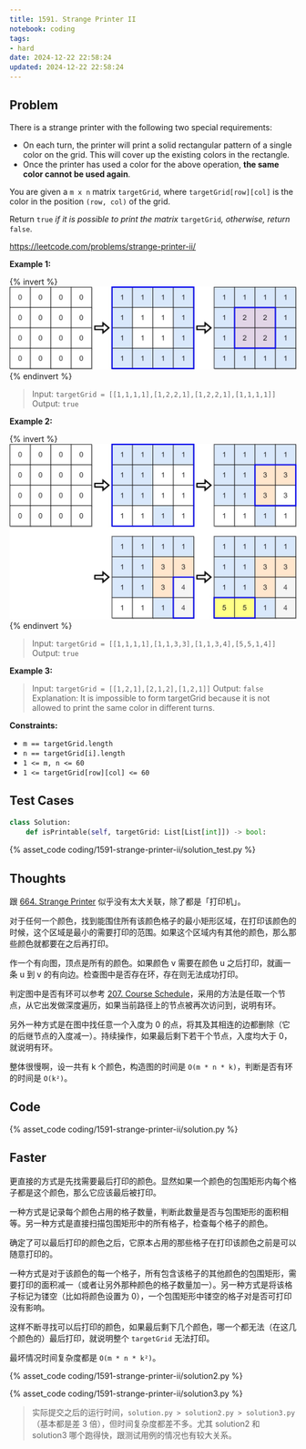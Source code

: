```yaml
---
title: 1591. Strange Printer II
notebook: coding
tags:
- hard
date: 2024-12-22 22:58:24
updated: 2024-12-22 22:58:24
---
```

## Problem

There is a strange printer with the following two special requirements:

- On each turn, the printer will print a solid rectangular pattern of a single color on the grid. This will cover up the existing colors in the rectangle.
- Once the printer has used a color for the above operation, **the same color cannot be used again**.

You are given a `m x n` matrix `targetGrid`, where `targetGrid[row][col]` is the color in the position `(row, col)` of the grid.

Return `true` _if it is possible to print the matrix_ `targetGrid`_,_ _otherwise, return_ `false`.

<https://leetcode.com/problems/strange-printer-ii/>

**Example 1:**

{% invert %}
![case1](1591-strange-printer-ii/case1.png)
{% endinvert %}

> Input: `targetGrid = [[1,1,1,1],[1,2,2,1],[1,2,2,1],[1,1,1,1]]`
> Output: `true`

**Example 2:**

{% invert %}
![case2](1591-strange-printer-ii/case2.png)
{% endinvert %}

> Input: `targetGrid = [[1,1,1,1],[1,1,3,3],[1,1,3,4],[5,5,1,4]]`
> Output: `true`

**Example 3:**

> Input: `targetGrid = [[1,2,1],[2,1,2],[1,2,1]]`
> Output: `false`
> Explanation: It is impossible to form targetGrid because it is not allowed to print the same color in different turns.

**Constraints:**

- `m == targetGrid.length`
- `n == targetGrid[i].length`
- `1 <= m, n <= 60`
- `1 <= targetGrid[row][col] <= 60`

## Test Cases

``` python
class Solution:
    def isPrintable(self, targetGrid: List[List[int]]) -> bool:
```

{% asset_code coding/1591-strange-printer-ii/solution_test.py %}

## Thoughts

跟 [664. Strange Printer](664-strange-printer) 似乎没有太大关联，除了都是「打印机」。

对于任何一个颜色，找到能围住所有该颜色格子的最小矩形区域，在打印该颜色的时候，这个区域是最小的需要打印的范围。如果这个区域内有其他的颜色，那么那些颜色就都要在之后再打印。

作一个有向图，顶点是所有的颜色。如果颜色 v 需要在颜色 u 之后打印，就画一条 u 到 v 的有向边。检查图中是否存在环，存在则无法成功打印。

判定图中是否有环可以参考 [207. Course Schedule](207-course-schedule)，采用的方法是任取一个节点，从它出发做深度遍历，如果当前路径上的节点被再次访问到，说明有环。

另外一种方式是在图中找任意一个入度为 0 的点，将其及其相连的边都删除（它的后继节点的入度减一）。持续操作，如果最后剩下若干个节点，入度均大于 0，就说明有环。

整体很慢啊，设一共有 k 个颜色，构造图的时间是 `O(m * n * k)`，判断是否有环的时间是 `O(k²)`。

## Code

{% asset_code coding/1591-strange-printer-ii/solution.py %}

## Faster

更直接的方式是先找需要最后打印的颜色。显然如果一个颜色的包围矩形内每个格子都是这个颜色，那么它应该最后被打印。

一种方式是记录每个颜色占用的格子数量，判断此数量是否与包围矩形的面积相等。另一种方式是直接扫描包围矩形中的所有格子，检查每个格子的颜色。

确定了可以最后打印的颜色之后，它原本占用的那些格子在打印该颜色之前是可以随意打印的。

一种方式是对于该颜色的每一个格子，所有包含该格子的其他颜色的包围矩形，需要打印的面积减一（或者让另外那种颜色的格子数量加一）。另一种方式是将该格子标记为镂空（比如将颜色设置为 0），一个包围矩形中镂空的格子对是否可打印没有影响。

这样不断寻找可以后打印的颜色，如果最后剩下几个颜色，哪一个都无法（在这几个颜色的）最后打印，就说明整个 `targetGrid` 无法打印。

最坏情况时间复杂度都是 `O(m * n * k²)`。

{% asset_code coding/1591-strange-printer-ii/solution2.py %}

{% asset_code coding/1591-strange-printer-ii/solution3.py %}

> 实际提交之后的运行时间，`solution.py > solution2.py > solution3.py`（基本都是差 3 倍），但时间复杂度都差不多。尤其 solution2 和 solution3 哪个跑得快，跟测试用例的情况也有较大关系。
